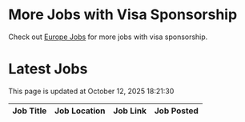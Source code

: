 # More Jobs with Visa Sponsorship

Check out [Europe Jobs](https://github.com/sureshparimi/europejobs#latest-jobs) for more jobs with visa sponsorship.

# Latest Jobs

This page is updated at October 12, 2025 18:21:30

| Job Title | Job Location | Job Link | Job Posted |
| --- | --- | --- | --- |

